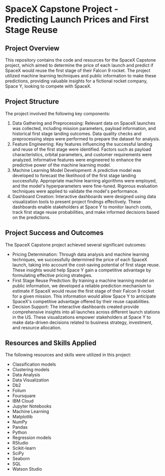 <!DOCTYPE html>
<html>
<body>
  <h1>SpaceX Capstone Project - Predicting Launch Prices and First Stage Reuse</h1>
  
  <h2>Project Overview</h2>
  <p>
    This repository contains the code and resources for the SpaceX Capstone project, which aimed to determine the price of each launch and predict if SpaceX would reuse the first stage of their Falcon 9 rocket. The project utilized machine learning techniques and public information to make these predictions, providing valuable insights for a fictional rocket company, Space Y, looking to compete with SpaceX.
  </p>
  
  <h2>Project Structure</h2>
  <p>
    The project involved the following key components:
  </p>
  <ol>
    <li>Data Gathering and Preprocessing: Relevant data on SpaceX launches was collected, including mission parameters, payload information, and historical first stage landing outcomes. Data quality checks and preprocessing steps were performed to prepare the dataset for analysis.</li>
    <li>Feature Engineering: Key features influencing the successful landing and reuse of the first stage were identified. Factors such as payload characteristics, orbital parameters, and customer requirements were analyzed. Informative features were engineered to enhance the predictive power of the machine learning model.</li>
    <li>Machine Learning Model Development: A predictive model was developed to forecast the likelihood of the first stage landing successfully. Appropriate machine learning algorithms were employed, and the model's hyperparameters were fine-tuned. Rigorous evaluation techniques were applied to validate the model's performance.</li>
    <li>Dashboard Creation: Interactive dashboards were designed using data visualization tools to present project findings effectively. These dashboards enable stakeholders at Space Y to monitor launch costs, track first stage reuse probabilities, and make informed decisions based on the predictions.</li>
  </ol>
  
  <h2>Project Success and Outcomes</h2>
  <p>
    The SpaceX Capstone project achieved several significant outcomes:
  </p>
  <ul>
    <li>Pricing Determination: Through data analysis and machine learning techniques, we successfully determined the price of each SpaceX launch, taking into account the cost-saving potential of first stage reuse. These insights would help Space Y gain a competitive advantage by formulating effective pricing strategies.</li>
    <li>First Stage Reuse Prediction: By training a machine learning model on public information, we developed a reliable prediction mechanism to estimate if SpaceX would reuse the first stage of their Falcon 9 rocket for a given mission. This information would allow Space Y to anticipate SpaceX's competitive advantage offered by their reuse capabilities.</li>
    <li>Decision Support: The interactive dashboards created provide comprehensive insights into all launches across different launch stations in the US. These visualizations empower stakeholders at Space Y to make data-driven decisions related to business strategy, investment, and resource allocation.</li>
  </ul>
  
  <h2>Resources and Skills Applied</h2>
  <p>
    The following resources and skills were utilized in this project:
  </p>
  <ul>
    <li>Classification models</li>
    <li>Clustering models</li>
    <li>Data Analysis</li>
    <li>Data Visualization</li>
    <li>Db2</li>
    <li>Folium</li>
    <li>Foursquare</li>
    <li>IBM Cloud</li>
    <li>Jupyter Notebooks</li>
    <li>Machine Learning</li>
    <li>Matplotlib</li>
    <li>NumPy</li>
    <li>Pandas</li>
    <li>Python</li>
    <li>Regression models</li>
    <li>RStudio</li>
    <li>Scikit-learn</li>
    <li>SciPy</li>
    <li>Seaborn</li>
    <li>SQL</li>
    <li>Watson Studio</li>
  </ul>
</body>
</html>


